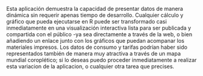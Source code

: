 Esta aplicación demuestra la capacidad de presentar datos de manera dinámica sin requerir apenas tiempo de desarrollo. Cualquier cálculo y gráfico que pueda ejecutarse en R puede ser transformado casi inmediatamente en una visualización interactiva lista para ser publicada y compartida con el público -ya sea directamente a través de la web, o bien añadiendo un enlace junto con los gráficos que puedan acompanar los materiales impresos. Los datos de consumo y tarifas podrían haber sido representados también de manera muy atractiva a través de un mapa mundial coroplético; si lo deseas puedo proceder inmediatamente a realizar esta variacion de la aplicacion, o cualquier otra tarea que precises.
